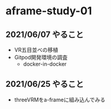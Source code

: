 # aframe-study-01

## 2021/06/07 やること

- VR五目並べの移植
- Gitpod開発環境の調査
  - docker-in-docker

## 2021/06/25 やること
- threeVRMをa-frameに組み込んでみる